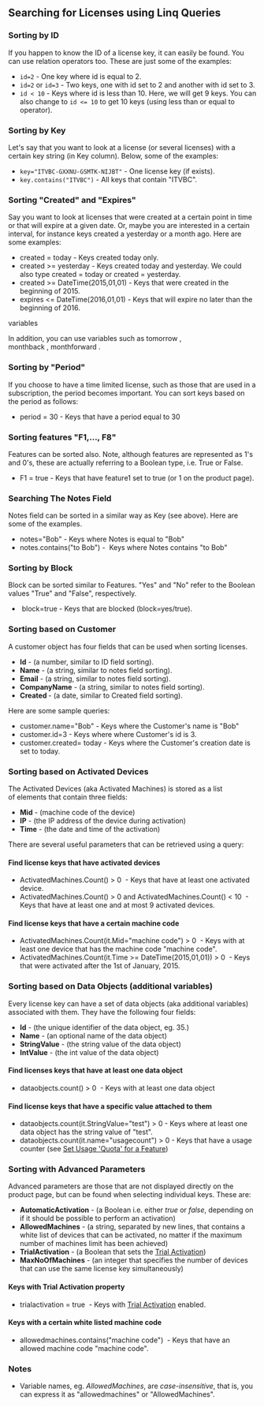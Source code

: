 ## Searching for Licenses using Linq Queries

### Sorting by ID

If you happen to know the ID of a license key, it can easily be found. You can use relation operators too. These are just some of the examples:

* `id=2` - One key where id is equal to 2.</li>
* `id=2` or `id=3` - Two keys, one with id set to 2 and another with id set to 3.
* `id < 10` - Keys where id is less than 10. Here, we will get 9 keys. You can also change to `id <= 10` to get 10 keys (using less than or equal to operator).


### Sorting by Key
Let's say that you want to look at a license (or several licenses) with a certain key string (in Key column). Below, some of the examples:
* `key="ITVBC-GXXNU-GSMTK-NIJBT"` - One license key (if exists).
* `key.contains("ITVBC")` - All keys that contain "ITVBC".


<h3>Sorting "Created" and "Expires"</h3>
Say you want to look at licenses that were created at a certain point in time or that will expire at a given date. Or, maybe you are interested in a certain interval, for instance keys created a yesterday or a month ago. Here are some examples:
<ul>
	<li><span class="lang:default decode:true crayon-inline">created = today</span> - Keys created today only.</li>
	<li><span class="lang:default decode:true crayon-inline">created &gt;= yesterday</span> - Keys created today and yesterday. We could also type <span class="lang:default decode:true crayon-inline">created = today or created = yesterday</span>.</li>
	<li><span class="lang:default decode:true crayon-inline ">created &gt;= DateTime(2015,01,01)</span> - Keys that were created in the beginning of 2015.</li>
	<li><span class="lang:default decode:true crayon-inline ">expires &lt;= DateTime(2016,01,01)</span> - Keys that will expire no later than the beginning of 2016.</li>
</ul>
variables

In addition, you can use variables such as <span class="lang:default decode:true crayon-inline ">tomorrow</span> , <span class="lang:default decode:true crayon-inline ">monthback</span> , <span class="lang:default decode:true crayon-inline ">monthforward</span> .
<h3>Sorting by "Period"</h3>
If you choose to have a time limited license, such as those that are used in a subscription, the period becomes important. You can sort keys based on the period as follows:
<ul>
	<li><span class="lang:default decode:true crayon-inline ">period = 30</span> - Keys that have a period equal to 30</li>
</ul>
<h3>Sorting features "F1,..., F8"</h3>
Features can be sorted also. Note, although features are represented as 1's and 0's, these are actually referring to a Boolean type, i.e. True or False.
<ul>
	<li><span class="lang:default decode:true crayon-inline">F1 = true</span> - Keys that have feature1 set to true (or 1 on the product page).</li>
</ul>
<h3>Searching The Notes Field</h3>
Notes field can be sorted in a similar way as Key (see above). Here are some of the examples.
<ul>
	<li><span class="lang:default decode:true crayon-inline">notes="Bob"</span> - Keys where Notes is equal to "Bob"</li>
	<li><span class="lang:default decode:true crayon-inline">notes.contains("to Bob")</span> -  Keys where Notes contains "to Bob"</li>
</ul>
<h3>Sorting by Block</h3>
Block can be sorted similar to Features. "Yes" and "No" refer to the Boolean values "True" and "False", respectively.
<ul>
	<li> <span class="lang:default decode:true crayon-inline ">block=true</span> - Keys that are blocked (block=yes/true).</li>
</ul>
<h3>Sorting based on Customer</h3>
A customer object has four fields that can be used when sorting licenses.
<ul>
	<li><b>Id</b> - (a number, similar to ID field sorting).</li>
	<li><strong>Name</strong> - (a string, similar to notes field sorting).</li>
	<li><strong>Email</strong> - (a string, similar to notes field sorting).</li>
	<li><strong>CompanyName</strong> - (a string, similar to notes field sorting).</li>
	<li><strong>Created </strong>- (a date, similar to Created field sorting).</li>
</ul>
Here are some sample queries:
<ul>
	<li><span class="lang:default decode:true crayon-inline">customer.name="Bob"</span> - Keys where the Customer's name is "Bob"</li>
	<li><span class="lang:default decode:true crayon-inline">customer.id=3</span> - Keys where where Customer's id is 3.</li>
	<li><span class="lang:default decode:true crayon-inline">customer.created= today</span> - Keys where the Customer's creation date is set to today.</li>
</ul>
<h3>Sorting based on Activated Devices</h3>
The Activated Devices (aka Activated Machines) is stored as a list of elements that contain three fields:
<ul>
	<li><strong>Mid</strong> - (machine code of the device)</li>
	<li><strong>IP</strong> - (the IP address of the device during activation)</li>
	<li><strong>Time</strong> - (the date and time of the activation)</li>
</ul>
There are several useful parameters that can be retrieved using a query:
<h4>Find license keys that have activated devices</h4>
<ul>
	<li><span class="lang:default decode:true crayon-inline ">ActivatedMachines.Count() &gt; 0</span>  - Keys that have at least one activated device.</li>
	<li><span class="lang:default decode:true crayon-inline ">ActivatedMachines.Count() &gt; 0 and ActivatedMachines.Count() &lt; 10</span>  - Keys that have at least one and at most 9 activated devices.</li>
</ul>
<h4>Find license keys that have a certain machine code</h4>
<ul>
	<li><span class="lang:default decode:true crayon-inline">ActivatedMachines.Count(it.Mid="machine code") &gt; 0</span>  - Keys with at least one device that has the machine code "machine code".</li>
	<li><span class="lang:default decode:true crayon-inline">ActivatedMachines.Count(it.Time &gt;= DateTime(2015,01,01)) &gt; 0</span>  - Keys that were activated after the 1st of January, 2015.</li>
</ul>
<h3>Sorting based on Data Objects (additional variables)</h3>
Every license key can have a set of data objects (aka additional variables) associated with them. They have the following four fields:
<ul>
	<li><strong>Id</strong> - (the unique identifier of the data object, eg. 35.)</li>
	<li><strong>Name</strong> - (an optional name of the data object)</li>
	<li><strong>StringValue</strong> - (the string value of the data object)</li>
	<li><strong>IntValue</strong> - (the int value of the data object)</li>
</ul>
<h4>Find licenses keys that have at least one data object</h4>
<ul>
	<li><span class="lang:default decode:true  crayon-inline">dataobjects.count() &gt; 0</span>  - Keys with at least one data object</li>
</ul>
<h4>Find license keys that have a specific value attached to them</h4>
<ul>
	<li><span class="lang:default decode:true  crayon-inline">dataobjects.count(it.StringValue="test") &gt; 0</span> - Keys where at least one data object has the string value of "test".</li>
	<li><span class="lang:default decode:true  crayon-inline">dataobjects.count(it.name="usagecount") &gt; 0</span> - Keys that have a usage counter (see <a href="https://support.serialkeymanager.com/kb/set-usage-quota-for-a-feature">Set Usage 'Quota' for a Feature</a>)</li>
</ul>
<h3>Sorting with Advanced Parameters</h3>
Advanced parameters are those that are not displayed directly on the product page, but can be found when selecting individual keys. These are:
<ul>
	<li><strong>AutomaticActivation</strong> - (a Boolean i.e. either <em>true</em> or <em>false</em>, depending on if it should be possible to perform an activation)</li>
	<li><strong>AllowedMachines</strong> - (a string, separated by new lines, that contains a white list of devices that can be activated, no matter if the maximum number of machines limit has been achieved)</li>
	<li><strong>TrialActivation</strong> - (a Boolean that sets the <a href="https://support.serialkeymanager.com/kb/trial-activation">Trial Activation</a>)</li>
	<li><strong>MaxNoOfMachines</strong> - (an integer that specifies the number of devices that can use the same license key simultaneously)</li>
</ul>
<h4>Keys with Trial Activation property</h4>
<ul>
	<li><span class="lang:default decode:true crayon-inline ">trialactivation = true</span>  - Keys with <a href="https://support.serialkeymanager.com/kb/trial-activation">Trial Activation</a> enabled.</li>
</ul>
<h4>Keys with a certain white listed machine code</h4>
<ul>
	<li><span class="lang:default decode:true crayon-inline">allowedmachines.contains("machine code")</span>  - Keys that have an allowed machine code "machine code".</li>
</ul>
<h3>Notes</h3>
<ul>
	<li>Variable names, eg. <em>AllowedMachines</em>, are <em>case-insensitive</em>, that is, you can express it as "allowedmachines" or "AllowedMachines".</li>
</ul>